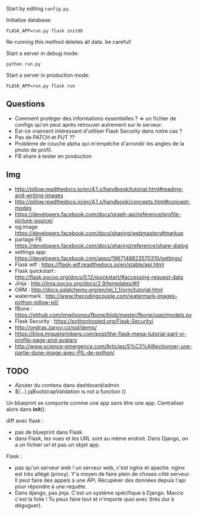 
Start by editing `config.py`.

Initialize database:

    FLASK_APP=run.py flask initdb

Re-running this method deletes all data. be careful!

Start a server in debug mode:

    python run.py

Start a server in production mode:

    FLASK_APP=run.py flask run

## Questions

- Comment protéger des informations essentielles ? => un fichier de configs qu'on peut après retrouver autrement sur le serveur.
- Est-ce vraiment intéressant d'utiliser Flask Security dans notre cas ?
- Pas de PATCH et PUT ??
- Problème de couche alpha qui m'empêche d'arrondir les angles de la photo de profil.
- FB share à tester en production

## Img

- http://pillow.readthedocs.io/en/4.1.x/handbook/tutorial.html#reading-and-writing-images
- http://pillow.readthedocs.io/en/4.1.x/handbook/concepts.html#concept-modes
- https://developers.facebook.com/docs/graph-api/reference/profile-picture-source/
- og:image https://developers.facebook.com/docs/sharing/webmasters#markup
- partage FB https://developers.facebook.com/docs/sharing/reference/share-dialog
- settings app: https://developers.facebook.com/apps/1967148823570310/settings/
- Flask wtf : https://flask-wtf.readthedocs.io/en/stable/api.html
- Flask quickstart : http://flask.pocoo.org/docs/0.12/quickstart/#accessing-request-data
- Jinja : http://jinja.pocoo.org/docs/2.9/templates/#if
- ORM : http://docs.sqlalchemy.org/en/rel_1_1/orm/tutorial.html
- watermark : http://www.thecodingcouple.com/watermark-images-python-pillow-pil/
- fBone : https://github.com/imwilsonxu/fbone/blob/master/fbone/user/models.py
- Flask Security : https://pythonhosted.org/Flask-Security/
- http://ondras.zarovi.cz/sql/demo/
- https://blog.miguelgrinberg.com/post/the-flask-mega-tutorial-part-vi-profile-page-and-avatars
- http://www.science-emergence.com/Articles/S%C3%A9lectionner-une-partie-dune-image-avec-PIL-de-python/

## TODO

- Ajouter du contenu dans dashboard/admin
- $(...).jqBootstrapValidation is not a function ()

Un blueprint se comporte comme une app sans être une app. Centraliser alors dans __init__().

diff avec flask :
- pas de blueprint dans Flask.
- dans Flask, les vues et les URL sont au même endroit. Dans Django, on a un fichier url et pas un objet app.

Flask :
- pas qu'un serveur web ! un serveur web, c'est nginx et apache. nginx est très allégé (proxy). Y'a moyen de faire plein de choses côté serveur. Il peut faire des appels à une API. Récupérer des données depuis l'api pour répondre à une requête.
- Dans django, pas jinja. C'est un système spécifique à Django. Macco c'est la folie ! Tu peux faire tout et n'importe quoi avec (très dur à déguguer).
